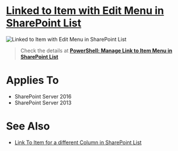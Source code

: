 # [Linked to Item with Edit Menu in SharePoint List](https://spgeeks.devoworx.com/show-link-to-item-menu-field/)

![Linked to Item with Edit Menu in SharePoint List](https://i1.wp.com/spgeeks.devoworx.com/wp-content/uploads/2019/12/Change-a-link-to-item-Menu-for-a-field-in-SharePoint-List-Using-PowerShell.png)

> Check the details at **[PowerShell: Manage Link to Item Menu in SharePoint List](https://spgeeks.devoworx.com/show-link-to-item-menu-field/)**
# Applies To

- SharePoint Server 2016
- SharePoint Server 2013

# See Also

- [Link To Item for a different Column in SharePoint List](https://spgeeks.devoworx.com/enable-link-to-item-different-column/)
